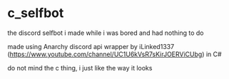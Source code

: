 # c_selfbot
 the discord selfbot i made while i was bored and had nothing to do
 
 made using Anarchy discord api wrapper by iLinked1337 (https://www.youtube.com/channel/UC1U6kVsR7sKirJOERViCUbg) in C#
 
 do not mind the c thing, i just like the way it looks
